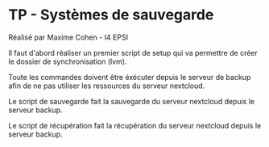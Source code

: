 # TP - Systèmes de sauvegarde

Réalisé par Maxime Cohen - I4 EPSI

Il faut d'abord réaliser un premier script de setup qui va permettre de créer le dossier de synchronisation
(lvm).

Toute les commandes doivent être éxécuter depuis le serveur de backup afin de ne pas utiliser les ressources du
 serveur nextcloud.
 
 Le script de sauvegarde fait la sauvegarde du serveur nextcloud depuis le serveur backup.
 
 Le script de récupération fait la récupération du serveur nextcloud depuis le serveur backup.
